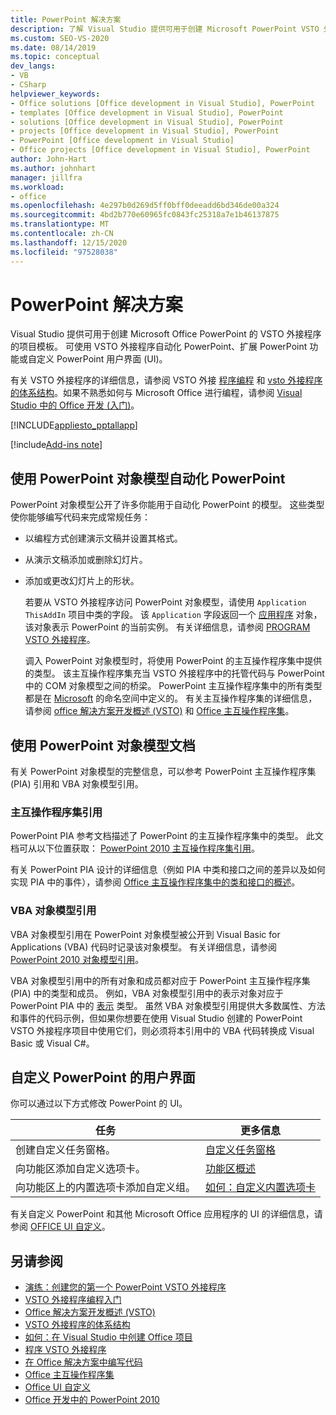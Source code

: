 ```yaml
---
title: PowerPoint 解决方案
description: 了解 Visual Studio 提供可用于创建 Microsoft PowerPoint VSTO 外接程序的项目模板。
ms.custom: SEO-VS-2020
ms.date: 08/14/2019
ms.topic: conceptual
dev_langs:
- VB
- CSharp
helpviewer_keywords:
- Office solutions [Office development in Visual Studio], PowerPoint
- templates [Office development in Visual Studio], PowerPoint
- solutions [Office development in Visual Studio], PowerPoint
- projects [Office development in Visual Studio], PowerPoint
- PowerPoint [Office development in Visual Studio]
- Office projects [Office development in Visual Studio], PowerPoint
author: John-Hart
ms.author: johnhart
manager: jillfra
ms.workload:
- office
ms.openlocfilehash: 4e297b0d269d5ff0bff0deeadd6bd346de00a324
ms.sourcegitcommit: 4bd2b770e60965fc0843fc25318a7e1b46137875
ms.translationtype: MT
ms.contentlocale: zh-CN
ms.lasthandoff: 12/15/2020
ms.locfileid: "97528038"
---
```

# <a name="powerpoint-solutions"></a>PowerPoint 解决方案
  Visual Studio 提供可用于创建 Microsoft Office PowerPoint 的 VSTO 外接程序的项目模板。 可使用 VSTO 外接程序自动化 PowerPoint、扩展 PowerPoint 功能或自定义 PowerPoint 用户界面 (UI)。

 有关 VSTO 外接程序的详细信息，请参阅 VSTO 外接 [程序编程](getting-started-programming-vsto-add-ins.md) 和 [vsto 外接程序的体系结构](architecture-of-vsto-add-ins.md)。如果不熟悉如何与 Microsoft Office 进行编程，请参阅 [Visual Studio 中的 Office 开发 &#40;入门&#41;](getting-started-office-development-in-visual-studio.md)。

 [!INCLUDE[appliesto_pptallapp](includes/appliesto-pptallapp-md.md)]

[!include[Add-ins note](includes/addinsnote.md)]

## <a name="automate-powerpoint-by-using-the-powerpoint-object-model"></a>使用 PowerPoint 对象模型自动化 PowerPoint
 PowerPoint 对象模型公开了许多你能用于自动化 PowerPoint 的模型。 这些类型使你能够编写代码来完成常规任务：

- 以编程方式创建演示文稿并设置其格式。

- 从演示文稿添加或删除幻灯片。

- 添加或更改幻灯片上的形状。

  若要从 VSTO 外接程序访问 PowerPoint 对象模型，请使用 `Application` `ThisAddIn` 项目中类的字段。 该 `Application` 字段返回一个 [应用程序](/previous-versions/office/developer/office-2010/ff764034(v=office.14)) 对象，该对象表示 PowerPoint 的当前实例。 有关详细信息，请参阅 [PROGRAM VSTO 外接程序](programming-vsto-add-ins.md)。

  调入 PowerPoint 对象模型时，将使用 PowerPoint 的主互操作程序集中提供的类型。 该主互操作程序集充当 VSTO 外接程序中的托管代码与 PowerPoint 中的 COM 对象模型之间的桥梁。 PowerPoint 主互操作程序集中的所有类型都是在 [Microsoft](/previous-versions/office/developer/office-2010/ff763170(v=office.14)) 的命名空间中定义的。 有关主互操作程序集的详细信息，请参阅 [office 解决方案开发概述 &#40;VSTO&#41;](office-solutions-development-overview-vsto.md) 和 [Office 主互操作程序集](office-primary-interop-assemblies.md)。

## <a name="use-the-powerpoint-object-model-documentation"></a><a name="WordOMDocumentation"></a> 使用 PowerPoint 对象模型文档
 有关 PowerPoint 对象模型的完整信息，可以参考 PowerPoint 主互操作程序集 (PIA) 引用和 VBA 对象模型引用。

### <a name="primary-interop-assembly-reference"></a>主互操作程序集引用
 PowerPoint PIA 参考文档描述了 PowerPoint 的主互操作程序集中的类型。 此文档可从以下位置获取： [PowerPoint 2010 主互操作程序集引用](office-primary-interop-assemblies.md)。

 有关 PowerPoint PIA 设计的详细信息（例如 PIA 中类和接口之间的差异以及如何实现 PIA 中的事件），请参阅 [Office 主互操作程序集中的类和接口的概述](/previous-versions/office/developer/office-2010/ff759900(v=office.14))。

### <a name="vba-object-model-reference"></a>VBA 对象模型引用
 VBA 对象模型引用在 PowerPoint 对象模型被公开到 Visual Basic for Applications (VBA) 代码时记录该对象模型。 有关详细信息，请参阅 [PowerPoint 2010 对象模型引用](/office/vba/api/overview/PowerPoint/object-model)。

 VBA 对象模型引用中的所有对象和成员都对应于 PowerPoint 主互操作程序集 (PIA) 中的类型和成员。 例如，VBA 对象模型引用中的表示对象对应于 PowerPoint PIA 中的 [表示](/previous-versions/office/developer/office-2010/ff761925(v=office.14)) 类型。 虽然 VBA 对象模型引用提供大多数属性、方法和事件的代码示例，但如果你想要在使用 Visual Studio 创建的 PowerPoint VSTO 外接程序项目中使用它们，则必须将本引用中的 VBA 代码转换成 Visual Basic 或 Visual C#。

## <a name="customize-the-user-interface-of-powerpoint"></a>自定义 PowerPoint 的用户界面
 你可以通过以下方式修改 PowerPoint 的 UI。

|任务|更多信息|
|----------|--------------------------|
|创建自定义任务窗格。|[自定义任务窗格](custom-task-panes.md)|
|向功能区添加自定义选项卡。|[功能区概述](ribbon-overview.md)|
|向功能区上的内置选项卡添加自定义组。|[如何：自定义内置选项卡](how-to-customize-a-built-in-tab.md)|

 有关自定义 PowerPoint 和其他 Microsoft Office 应用程序的 UI 的详细信息，请参阅 [OFFICE UI 自定义](office-ui-customization.md)。

## <a name="see-also"></a>另请参阅
- [演练：创建您的第一个 PowerPoint VSTO 外接程序](walkthrough-creating-your-first-vsto-add-in-for-powerpoint.md)
- [VSTO 外接程序编程入门](getting-started-programming-vsto-add-ins.md)
- [Office 解决方案开发概述 &#40;VSTO&#41;](office-solutions-development-overview-vsto.md)
- [VSTO 外接程序的体系结构](architecture-of-vsto-add-ins.md)
- [如何：在 Visual Studio 中创建 Office 项目](how-to-create-office-projects-in-visual-studio.md)
- [程序 VSTO 外接程序](programming-vsto-add-ins.md)
- [在 Office 解决方案中编写代码](writing-code-in-office-solutions.md)
- [Office 主互操作程序集](office-primary-interop-assemblies.md)
- [Office UI 自定义](office-ui-customization.md)
- [Office 开发中的 PowerPoint 2010](/previous-versions/office/developer/office-2010/ff604967(v=office.14))
